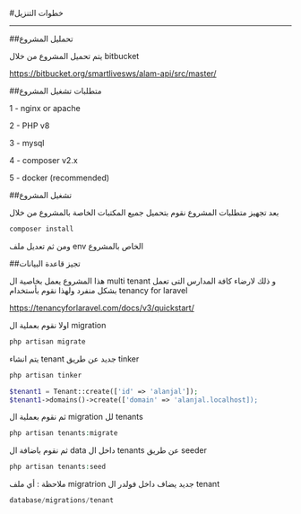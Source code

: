 #خطوات التنزيل

---



<a name="section-1"></a>
##تحمليل المشروع

يتم تحميل المشروع من خلال bitbucket

https://bitbucket.org/smartlivesws/alam-api/src/master/


<a name="section-2"></a>
##متطلبات تشغيل المشروع

1 - nginx or apache

2 - PHP v8

3 - mysql

4 - composer v2.x

5 - docker (recommended) 

<a name="section-3"></a>
##تشغيل المشروع

بعد تجهيز متطلبات المشروع نقوم بتحميل جميع المكتبات الخاصة بالمشروع من خلال

```php
composer install
```
ومن ثم تعديل ملف env الخاص بالمشروع

<a name="section-4"></a>
##تجيز قاعدة البيانات

هذا المشروع يعمل بخاصية ال multi tenant و ذلك لارضاء كافة المدارس التى تعمل بشكل منفرد ولهذا نقوم بأستخدام tenancy for laravel

https://tenancyforlaravel.com/docs/v3/quickstart/

اولا نقوم بعملية ال migration

```php
php artisan migrate
```
يتم انشاء tenant جديد عن طريق tinker
```php
php artisan tinker

$tenant1 = Tenant::create(['id' => 'alanjal']);
$tenant1->domains()->create(['domain' => 'alanjal.localhost]);
```

ثم نقوم بعملية ال migration لل tenants

```php
php artisan tenants:migrate
```

ثم نقوم باضافة ال data داخل ال tenants عن طريق seeder

```php
php artisan tenants:seed
```
ملاحظة : أي ملف migratrion جديد يضاف داخل فولدر ال  tenant 
```php
database/migrations/tenant
```